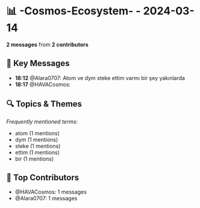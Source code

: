 # 📊 -Cosmos-Ecosystem- - 2024-03-14
**2 messages** from **2 contributors**

## 💬 Key Messages
- **18:12** @Alara0707: Atom ve dym steke ettim varmı bir şey yakınlarda
- **18:17** @HAVACosmos: 

## 🔍 Topics & Themes
*Frequently mentioned terms:*
- atom (1 mentions)
- dym (1 mentions)
- steke (1 mentions)
- ettim (1 mentions)
- bir (1 mentions)

## 👥 Top Contributors
- @HAVACosmos: 1 messages
- @Alara0707: 1 messages